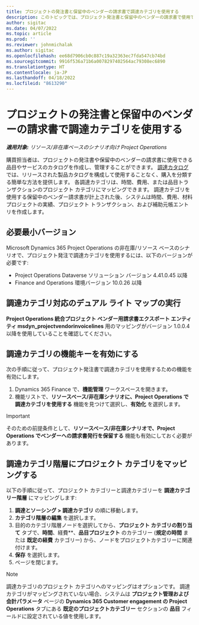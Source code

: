 ```yaml
---
title: プロジェクトの発注書と保留中のベンダーの請求書で調達カテゴリを使用する
description: このトピックでは、プロジェクト発注書と保留中のベンダーの請求書で使用できる調達カテゴリを設定する方法について説明します。
author: sigitac
ms.date: 04/07/2022
ms.topic: article
ms.prod: ''
ms.reviewer: johnmichalak
ms.author: sigitac
ms.openlocfilehash: ee68d7906cb0c887c19a32363ec7fda547cb74bd
ms.sourcegitcommit: 9916f536a71b6a0078297402564ac79308ec6890
ms.translationtype: HT
ms.contentlocale: ja-JP
ms.lasthandoff: 04/18/2022
ms.locfileid: "8613290"
---
```

# <a name="use-procurement-categories-with-project-purchase-orders-and-pending-vendor-invoices"></a>プロジェクトの発注書と保留中のベンダーの請求書で調達カテゴリを使用する

_**適用対象:** リソース/非在庫ベースのシナリオ向け Project Operations_

購買担当者は、プロジェクトの発注書や保留中のベンダーの請求書に使用できる品目やサービスのカタログを作成し、管理することができます。 [調達カタログ](/dynamics365/supply-chain/procurement/procurement-catalogs)では、リリースされた製品カタログを構成して使用することなく、購入を分類する簡単な方法を提供します。 各調達カテゴリは、時間、費用、または品目トランザクションのプロジェクト カテゴリにマッピングできます。 調達カテゴリを使用する保留中のベンダー請求書が計上された後、システムは時間、費用、材料プロジェクトの実績、プロジェクト トランザクション、および補助元帳エントリを作成します。

## <a name="minimum-version-requirements"></a>必要最小バージョン

Microsoft Dynamics 365 Project Operations の非在庫/リソース ベースのシナリオで、プロジェクト発注で調達カテゴリを使用するには、以下のバージョンが必要です:

- Project Operations Dataverse ソリューション バージョン 4.41.0.45 以降
- Finance and Operations 環境バージョン 10.0.26 以降

## <a name="run-dual-write-maps-for-procurement-category-support"></a>調達カテゴリ対応のデュアル ライト マップの実行

**Project Operations 統合プロジェクト ベンダー用請求書エクスポート エンティティ msdyn\_projectvendorinvoicelines** 用のマッピングがバージョン 1.0.0.4 以降を使用していることを確認してください。

## <a name="enable-the-feature-key-for-procurement-categories"></a>調達カテゴリの機能キーを有効にする

次の手順に従って、プロジェクト発注書で調達カテゴリを使用するための機能を有効にします。

1. Dynamics 365 Finance で、**機能管理** ワークスペースを開きます。
1. 機能リストで、**リソースベース/非在庫シナリオに、Project Operations で調達カテゴリを使用する** 機能を見つけて選択し、**有効化** を選択します。

> [!IMPORTANT]
> そのための前提条件として、**リソースベース/非在庫シナリオで、Project Operations でベンダーへの請求書発行を保留する** 機能も有効にしておく必要があります。

## <a name="map-project-categories-in-the-procurement-category-hierarchy"></a>調達カテゴリ階層にプロジェクト カテゴリをマッピングする

以下の手順に従って、プロジェクト カテゴリーと調達カテゴリーを **調達カテゴリー階層** にマッピングします:

1. **調達とソーシング \> 調達カテゴリ** の順に移動します。
1. **カテゴリ階層の編集** を選択します。
1. 目的のカテゴリ階層ノードを選択してから、**プロジェクト カテゴリの割り当て** タブで、**時間**、経費**、**品目プロジェクト** のカテゴリー (**規定の時間** または **既定の経費** カテゴリー) から、ノードをプロジェクトカテゴリーに関連付けます。
1. **保存** を選択します。
1. ページを閉じます。

> [!NOTE]
> 調達カテゴリのプロジェクト カテゴリへのマッピングはオプションです。 調達カテゴリがマッピングされていない場合、システムは **プロジェクト管理および会計パラメータ** ページの **Dynamics 365 Customer engagement の Project Operations** タブにある **既定のプロジェクトカテゴリー** セクションの **品目** フィールドに設定されている値を使用します。
